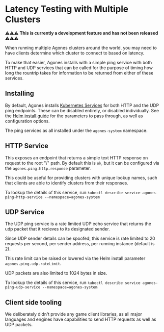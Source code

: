 # Latency Testing with Multiple Clusters

⚠️⚠️⚠️ **This is currently a development feature and has not been released** ⚠️⚠️⚠️

When running multiple Agones clusters around the world, you may need to have clients determine which cluster
to connect to based on latency.

To make that easier, Agones installs with a simple ping service with both HTTP and UDP services that can be called
for the purpose of timing how long the rountrip takes for information to be returned from either of these services.

## Installing

By default, Agones installs [Kubernetes Services](https://kubernetes.io/docs/concepts/services-networking/service/) for
both HTTP and the UDP ping endpoints. These can be disabled entirely,
or disabled individually. See the [Helm install guide](../install/helm/README.md) for the parameters to pass through,
as well as configuration options. 

The ping services as all installed under the `agones-system` namespace.

## HTTP Service

This exposes an endpoint that returns a simple text HTTP response on request to the root "/" path. By default this is `ok`, but
it can be configured via the `agones.ping.http.response` parameter. 

This could be useful for providing clusters
with unique lookup names, such that clients are able to identify clusters from their responses.

To lookup the details of this service, run `kubectl describe service agones-ping-http-service --namespace=agones-system`

## UDP Service

The UDP ping service is a rate limited UDP echo service that returns the udp packet that it recieves to its designated
sender.

Since UDP sender details can be spoofed, this service is rate limited to 20 requests per second, 
per sender address, per running instance (default is 2).

This rate limit can be raised or lowered via the Helm install parameter `agones.ping.udp.rateLimit`.

UDP packets are also limited to 1024 bytes in size. 

To lookup the details of this service, run `kubectl describe service agones-ping-udp-service --namespace=agones-system`

## Client side tooling

We deliberately didn't provide any game client libraries, as all major languages and engines have capabilities
to send HTTP requests as well as UDP packets.